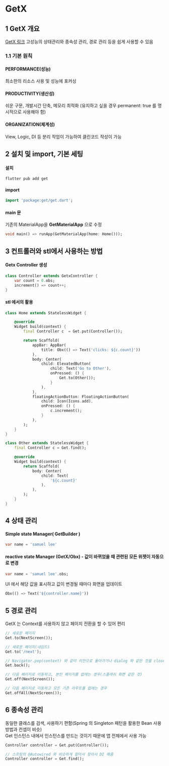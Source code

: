 # GetX

## 1 GetX 개요
[GetX 링크](https://pub.dev/packages/get)
고성능의 상태관리와 종속성 관리, 경로 관리 등을 쉽게 사용할 수 있음

### 1.1 기본 원칙
#### PERFORMANCE(성능)
최소한의 리소스 사용 및 성능에 포커싱
#### PRODUCTIVITY(생산성)
쉬운 구문, 개발시간 단축, 메모리 최적화 (유지하고 싶을 경우 permanent: true 를 명시적으로 사용해야 함)
#### ORGANIZATION(체계성)
View, Logic, DI 등 분리 작업이 가능하여 클린코드 작성이 가능

## 2 설치 및 import, 기본 세팅

#### 설치
```
flutter pub add get
```

#### import
```dart
import 'package:get/get.dart';
```

#### main 문
기존의 MaterialApp을 **GetMaterialApp** 으로 수정
```dart
void main() => runApp(GetMaterialApp(home: Home()));
```

## 3 컨트롤러와 stl에서 사용하는 방법

#### Getx Controller 생성
```dart
class Controller extends GetxController {
    var count = 0.obs;
    increment() => count++;
}
```

#### stl 에서의 활용

```dart
class Home extends StatelessWidget {

    @override
    Widget build(context) {
        final Controller c  = Get.put(Controller());

        return Scaffold(
            appBar: AppBar(
                title: Obx(() => Text('clicks: ${c.count}'))
            ),
            body: Center(
                child: ElevatedButton(
                    child: Text('Go to Other'),
                    onPressed: () {
                        Get.to(Other());
                    }
                ),
            ),
            floatingActionButton: FloatingActionButton(
                child: Icon(Icons.add),
                onPressed: () {
                    c.increment();
                }
            ),
        );
    }
}

class Other extends StatelessWidget {
    final Controller c = Get.find();

    @override
    Widget build(context) {
        return Scaffold(
            body: Center(
                child: Text(
                    '${c.count}'
                ),
            ),
        );
    }
}
```

## 4 상태 관리

#### Simple state Manager( GetBuilder )

```dart
var name = 'samuel lee'
```

#### reactive state Manager (GetX/Obx) - 값이 바뀌었을 때 관련된 모든 위젯이 자동으로 변경

```dart
var name = 'samuel lee'.obs;
```

UI 에서  해당 값을 표시하고 값이 변경될 때마다 화면을 업데이트
```dart
Obx(() => Text('${controller.name}'))
```


## 5 경로 관리
GetX 는 Context를 사용하지 않고 페이지 전환을 할 수 있어 편리
```dart
// 새로운 페이지
Get.to(NextScreen());

// 새로운 페이지(네임드)
Get.to('/next');

// Navigator.pop(context) 와 같이 이전으로 돌아가거나 dialog 와 같은 것을 close 할 때
Get.back();

// 다음 페이지로 이동하고, 본인 페이지를 없애는 경우(스플래쉬 화면 같은 것)
Get.off(NextScreen());

// 다음 페이지로 이동하고 모든 기존 라우트를 없애는 경우
Get.offAll(NextScreen());
```

## 6 종속성 관리
동일한 클래스를 검색, 사용하기 편함(Spring 의 Singleton 패턴을 활용한 Bean 사용방법과 컨셉이 비슷)  
Get 인스턴스 내에서 인스턴스를 만드는 것이기 때문에 앱 전체에서 사용 가능

```dart
Controller controller = Get.put(Controller());

// 스프링의 @Autowired 와 비슷하게 알아서 찾아서 DI 해줌
Controller controller = Get.find();
```